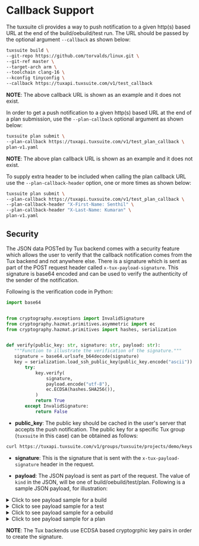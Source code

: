 # Callback Support

The tuxsuite cli provides a way to push notification to a given
http(s) based URL at the end of the build/oebuild/test run. The URL
should be passed by the optional argument `--callback` as shown below:

```sh
tuxsuite build \
--git-repo https://github.com/torvalds/linux.git \
--git-ref master \
--target-arch arm \
--toolchain clang-16 \
--kconfig tinyconfig \
--callback https://tuxapi.tuxsuite.com/v1/test_callback
```

__NOTE__: The above callback URL is shown as an example and it does
not exist.

In order to get a push notification to a given http(s) based URL at
the end of a plan submission, use the `--plan-callback` optional
argument as shown below:

```sh
tuxsuite plan submit \
--plan-callback https://tuxapi.tuxsuite.com/v1/test_plan_callback \
plan-v1.yaml
```

__NOTE__: The above plan callback URL is shown as an example and it
does not exist.

To supply extra header to be included when calling the plan callback
URL use the `--plan-callback-header` option, one or more times as
shown below:

```sh
tuxsuite plan submit \
--plan-callback https://tuxapi.tuxsuite.com/v1/test_plan_callback \
--plan-callback-header "X-First-Name: Senthil" \
--plan-callback-header "X-Last-Name: Kumaran" \
plan-v1.yaml
```

## Security

The JSON data POSTed by Tux backend comes with a security feature
which allows the user to verify that the callback notification comes
from the Tux backend and not anywhere else. There is a signature which
is sent as part of the POST request header called
`x-tux-payload-signature`. This signature is base64 encoded and can be
used to verify the authenticity of the sender of the notification.

Following is the verification code in Python:

```py
import base64


from cryptography.exceptions import InvalidSignature
from cryptography.hazmat.primitives.asymmetric import ec
from cryptography.hazmat.primitives import hashes, serialization


def verify(public_key: str, signature: str, payload: str):
   """Function to illustrate the verification of the signature."""
   signature = base64.urlsafe_b64decode(signature)
   key = serialization.load_ssh_public_key(public_key.encode("ascii"))
       try:
           key.verify(
               signature,
               payload.encode("utf-8"),
               ec.ECDSA(hashes.SHA256()),
           )
           return True
       except InvalidSignature:
           return False
```

- **public_key**: The public key should be cached in the user's server
  that accepts the push notification. The public key for a specific Tux
  group (`tuxsuite` in this case) can be obtained as follows:

```sh
curl https://tuxapi.tuxsuite.com/v1/groups/tuxsuite/projects/demo/keys -o keys.json
```

- **signature**: This is the signature that is sent with the
  `x-tux-payload-signature` header in the request.

- **payload**: The JSON payload is sent as part of the request. The
  value of `kind` in the JSON, will be one of
  build/oebuild/test/plan. Following is a sample JSON  payload, for
  illustration:

<details>
<summary>Click to see payload sample for a build</summary>

```json
{
    "kind": "build",
    "status": {
        "auto_retry": true,
        "build_name": "",
        "build_status": "pass",
        "callback": "https://tuxapi.tuxsuite.com/v1/test_callback",
        "client_token": "82ce12c7-c41a-4ebf-9771-198b8e9e3aa2",
        "download_url": "https://storage.tuxsuite.com/public/demo/demo/builds/2ZITcwA6wxeKxh9cZA5HBJ6FkSj/",
        "duration": 258,
        "environment": {},
        "errors_count": 0,
        "finished_time": "2023-12-09T08:08:24.822016",
        "git_describe": "v6.7-rc4-111-g5e3f5b81de80",
        "git_ref": "master",
        "git_repo": "https://gitlab.com/Linaro/lkft/mirrors/stable/linux-stable-rc",
        "git_sha": "5e3f5b81de80c98338bcb47c233aebefee5a4801",
        "git_short_log": "5e3f5b81de80 (\"Merge tag 'net-6.7-rc5' of git://git.kernel.org/pub/scm/linux/kernel/git/netdev/net\")",
        "image_sha": "",
        "is_canceling": false,
        "is_public": true,
        "kconfig": [
            "tinyconfig"
        ],
        "kernel_image": "",
        "kernel_image_name": "Image.gz",
        "kernel_patch_file": "",
        "kernel_version": "6.7.0-rc4",
        "make_variables": {
            "LLVM": "1",
            "LLVM_IAS": "1"
        },
        "modules": false,
        "no_cache": false,
        "plan": null,
        "project": "demo/demo",
        "provisioning_time": "2023-12-09T07:57:56.699401",
        "result": "pass",
        "retry": 0,
        "retry_message": "",
        "running_time": "2023-12-09T08:03:50.889831",
        "sccache_hits": 643,
        "sccache_misses": 2,
        "setup_duration": 132,
        "state": "finished",
        "status_message": "build completed",
        "target_arch": "arm64",
        "targets": [],
        "token_name": "demo-tuxsuite",
        "toolchain": "clang-17",
        "tuxbuild_status": "complete",
        "tuxmake_metadata": {
            "compiler": {
                "name": "clang",
                "version": "17.0.6",
                "version_full": "Debian clang version 17.0.6 (++20231128093145+6009708b4367-1~exp1~20231128093253.72)"
            },
            "results": {
                "artifacts": {
                    "config": [
                        "config"
                    ],
                    "debugkernel": [
                        "vmlinux.xz",
                        "System.map"
                    ],
                    "default": [],
                    "dtbs": [
                        "dtbs.tar.xz"
                    ],
                    "dtbs-legacy": [
                        "dtbs.tar.xz"
                    ],
                    "headers": [
                        "headers.tar.xz"
                    ],
                    "kernel": [
                        "Image.gz"
                    ],
                    "log": [
                        "build.log",
                        "build-debug.log"
                    ],
                    "modules": [],
                    "xipkernel": []
                },
                "duration": {
                    "build": 53.78269052505493,
                    "cleanup": 0.34334325790405273,
                    "copy": 0.021654129028320312,
                    "metadata": 0.8076236248016357,
                    "prepare": 142.58426547050476,
                    "validate": 0.00023031234741210938
                },
                "errors": 0,
                "status": "PASS",
                "targets": {
                    "config": {
                        "duration": 9.226672887802124,
                        "status": "PASS"
                    },
                    "debugkernel": {
                        "duration": 1.036712408065796,
                        "status": "PASS"
                    },
                    "default": {
                        "duration": 30.07289409637451,
                        "status": "PASS"
                    },
                    "dtbs": {
                        "duration": 3.9019832611083984,
                        "status": "PASS"
                    },
                    "dtbs-legacy": {
                        "duration": 0.5993697643280029,
                        "status": "SKIP"
                    },
                    "headers": {
                        "duration": 5.118199825286865,
                        "status": "PASS"
                    },
                    "kernel": {
                        "duration": 2.5232584476470947,
                        "status": "PASS"
                    },
                    "modules": {
                        "duration": 0.3326840400695801,
                        "status": "SKIP"
                    },
                    "xipkernel": {
                        "duration": 0.3573451042175293,
                        "status": "SKIP"
                    }
                },
                "warnings": 0
            },
            "runtime": {
                "image_digest": "855116176053.dkr.ecr.us-east-1.amazonaws.com/tuxmake/arm64_clang-17@sha256:2de64794a3c18b331f17ee0ce9a1948450096784ec7db2e5deae089072ccbb73",
                "image_name": "855116176053.dkr.ecr.us-east-1.amazonaws.com/tuxmake/arm64_clang-17",
                "version": "podman version 4.6.2"
            },
            "tools": {
                "ar": "GNU ar (GNU Binutils for Debian) 2.35.2",
                "as": "GNU assembler (GNU Binutils for Debian) 2.35.2",
                "bc": "bc 1.07.1",
                "bison": "bison (GNU Bison) 3.7.5",
                "ccache": "ccache version 4.2",
                "clang": "Debian clang version 17.0.6 (++20231128093145+6009708b4367-1~exp1~20231128093253.72)",
                "depmod": "kmod version 28",
                "fdformat": "fdformat from util-linux 2.36.1",
                "flex": "flex 2.6.4",
                "gcc": "gcc (Debian 10.2.1-6) 10.2.1 20210110",
                "ld": "GNU ld (GNU Binutils for Debian) 2.35.2",
                "lld": "Debian LLD 17.0.6 (compatible with GNU linkers)",
                "make": "GNU Make 4.3",
                "openssl": "OpenSSL 1.1.1w  11 Sep 2023",
                "pahole": "v1.25",
                "ps": "ps from procps-ng 3.3.17",
                "sccache": "sccache 0.2.9"
            },
            "tuxmake": {
                "version": "1.20.0"
            }
        },
        "uid": "2ZITcwA6wxeKxh9cZA5HBJ6FkSj",
        "user": "demo.user@linaro.org",
        "user_agent": "tuxsuite/1.33.0",
        "waited_by": [],
        "warnings_count": 0
    }
}
```

</details>

<details>
<summary>Click to see payload sample for a test</summary>

```json
{
    "kind": "test",
    "status": {
        "ap_romfw": null,
        "bios": null,
        "bl1": null,
        "boot_args": null,
        "callback": "https://tuxapi.tuxsuite.com/v1/test_callback",
        "device": "qemu-arm64",
        "download_url": "https://storage.tuxsuite.com/public/tuxsuite/demo/tests/2MBYa8FhoBHkRCX2BMMPusjuClf/",
        "dtb": null,
        "duration": 117,
        "finished_time": "2023-02-24T12:44:23.178581",
        "fip": null,
        "is_canceling": false,
        "is_public": true,
        "kernel": "https://storage.tuxsuite.com/public/linaro/lkft/builds/2M0PXsQDVWO3DwIKTIlwtDELTpb/Image.gz",
        "mcp_fw": null,
        "mcp_romfw": null,
        "modules": "https://storage.tuxsuite.com/public/linaro/lkft/builds/2M0PXsQDVWO3DwIKTIlwtDELTpb/modules.tar.xz",
        "parameters": {
            "SHARD_INDEX": "4",
            "SHARD_NUMBER": "10",
            "SKIPFILE": "skipfile-lkft.yaml"
        },
        "plan": null,
        "project": "tuxsuite/demo",
        "provisioning_time": "2023-02-24T12:41:42.541788",
        "result": "pass",
        "results": {
            "boot": "pass"
        },
        "retries": 0,
        "retries_messages": [],
        "rootfs": "https://storage.tuxsuite.com/public/linaro/lkft/oebuilds/2LjyTGHSPqxUqtyCl1xI7SCrbWp/images/juno/lkft-tux-image-juno-20230214185536.rootfs.ext4.gz",
        "running_time": "2023-02-24T12:42:27.314447",
        "scp_fw": null,
        "scp_romfw": null,
        "state": "finished",
        "tests": [
            "boot"
        ],
        "timeouts": {},
        "token_name": "demo-tuxsuite",
        "uefi": null,
        "uid": "2MBYa8FhoBHkRCX2BMMPusjuClf",
        "user": "demo.user@linaro.org",
        "user_agent": "tuxsuite/1.9.0",
        "waiting_for": null
    }
}
```

</details>

<details>
<summary>Click to see payload sample for a oebuild</summary>

```json
{
    "kind": "oebuild",
    "status": {
        "artifacts": [],
        "bblayers_conf": [],
        "callback": "https://tuxapi.tuxsuite.com/v1/test_callback",
        "container": "ubuntu-20.04",
        "distro": "oniro-linux",
        "download_url": "https://storage.tuxsuite.com/public/demo/demo/oebuilds/2ZITcWtwDj3povtoSM0c5sk30FZ/",
        "duration": 127,
        "environment": {
            "TEMPLATECONF": "../oniro/flavours/linux"
        },
        "envsetup": "oe-core/oe-init-build-env",
        "errors_count": 0,
        "extraconfigs": [],
        "finished_time": "2023-12-09T08:02:19.569984",
        "is_canceling": false,
        "is_public": true,
        "kas_override": null,
        "local_conf": [],
        "machine": "qemux86-64",
        "manifest_file": null,
        "name": "",
        "no_cache": false,
        "pinned_manifest": null,
        "plan": null,
        "project": "demo/demo",
        "provisioning_time": "2023-12-09T07:57:53.449324",
        "result": "pass",
        "running_time": "2023-12-09T08:00:15.165104",
        "setup_duration": 103,
        "sources": {
            "repo": {
                "branch": "kirkstone",
                "manifest": "default.xml",
                "url": "https://gitlab.eclipse.org/eclipse/oniro-core/oniro"
            }
        },
        "state": "finished",
        "status_message": "",
        "targets": [
            "intltool-native"
        ],
        "token_name": "demo-tuxsuite",
        "uid": "2ZITcWtwDj3povtoSM0c5sk30FZ",
        "user": "demo.user@linaro.org",
        "user_agent": "tuxsuite/1.33.0",
        "waited_by": [],
        "warnings_count": 0
    }
}
```

</details>

<details>
<summary>Click to see payload sample for a plan</summary>

```json
{
    "kind": "plan",
    "status": {
        "description": "Plan Callback Tester",
        "is_public": true,
        "name": "Plan Callback Tester",
        "plan_callback": "https://tuxapi.tuxsuite.com/v1/test_callback",
        "project": "tuxsuite/demo",
        "provisioning_time": "2023-12-09T07:48:26.003703",
        "state": "finished",
        "token_name": "demo-tuxsuite",
        "uid": "2ZISTKlXYwYx1k5K4p8HIEKu7kn",
        "user": "demo.user@linaro.org",
        "user_agent": "tuxsuite/1.33.0"
    }
}
```

</details>

__NOTE__: The Tux backends use ECDSA based cryptogrphic key pairs in order to
create the signature.
